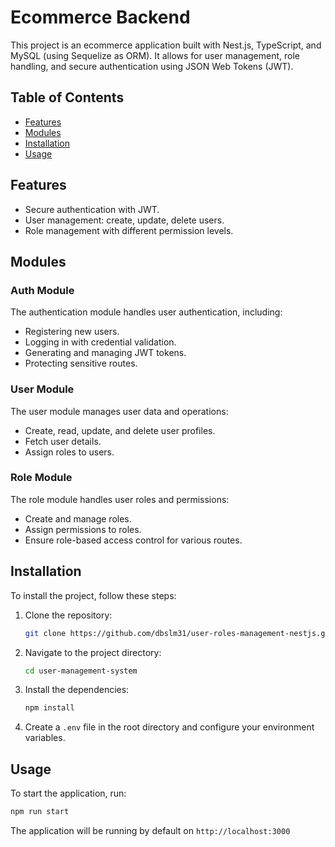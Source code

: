 # Ecommerce Backend

This project is an ecommerce application built with Nest.js, TypeScript, and MySQL (using Sequelize as ORM). It allows for user management, role handling, and secure authentication using JSON Web Tokens (JWT).

## Table of Contents

- [Features](#features)
- [Modules](#modules)
- [Installation](#installation)
- [Usage](#usage)


## Features

- Secure authentication with JWT.
- User management: create, update, delete users.
- Role management with different permission levels.

## Modules

### Auth Module

The authentication module handles user authentication, including:

- Registering new users.
- Logging in with credential validation.
- Generating and managing JWT tokens.
- Protecting sensitive routes.

### User Module

The user module manages user data and operations:

- Create, read, update, and delete user profiles.
- Fetch user details.
- Assign roles to users.

### Role Module

The role module handles user roles and permissions:

- Create and manage roles.
- Assign permissions to roles.
- Ensure role-based access control for various routes.

## Installation

To install the project, follow these steps:

1. Clone the repository:
   ```bash
   git clone https://github.com/dbslm31/user-roles-management-nestjs.git

2. Navigate to the project directory:
   ```bash
   cd user-management-system

3. Install the dependencies:
   ```bash
   npm install

4. Create a `.env` file in the root directory and configure your environment variables.


## Usage
To start the application, run:
   ```bash
   npm run start
```
The application will be running by default on `http://localhost:3000`

